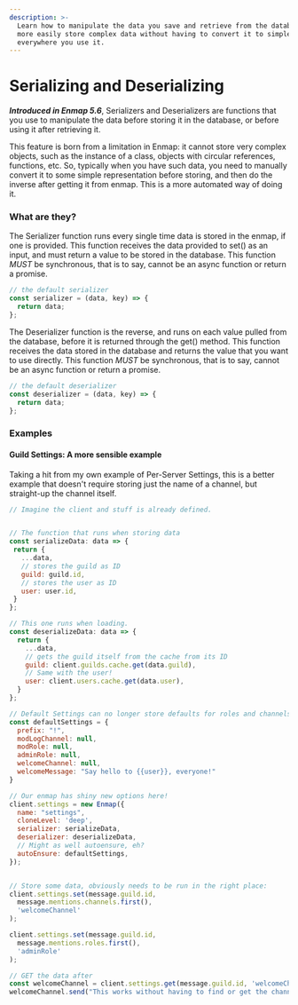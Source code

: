 ```yaml
---
description: >-
  Learn how to manipulate the data you save and retrieve from the database, to
  more easily store complex data without having to convert it to simple data
  everywhere you use it.
---
```


# Serializing and Deserializing

_**Introduced in Enmap 5.6**_, Serializers and Deserializers are functions that you use to manipulate the data before storing it in the database, or before using it after retrieving it. 

This feature is born from a limitation in Enmap: it cannot store very complex objects, such as the instance of a class, objects with circular references, functions, etc. So, typically when you have such data, you need to manually convert it to some simple representation before storing, and then do the inverse after getting it from enmap. This is a more automated way of doing it.

### What are they?

The Serializer function runs every single time data is stored in the enmap, if one is provided. This function receives the data provided to set\(\) as an input, and must return a value to be stored in the database. This function _MUST_ be synchronous, that is to say, cannot be an async function or return a promise. 

```javascript
// the default serializer
const serializer = (data, key) => {
  return data;
};
```

The Deserializer function is the reverse, and runs on each value pulled from the database, before it is returned through the get\(\) method. This function receives the data stored in the database and returns the value that you want to use directly. This function _MUST_ be synchronous, that is to say, cannot be an async function or return a promise. 

```javascript
// the default deserializer
const deserializer = (data, key) => {
  return data;
};
```

### Examples

#### Guild Settings: A more sensible example

Taking a hit from my own example of Per-Server Settings, this is a better example that doesn't require storing just the name of a channel, but straight-up the channel itself.

```javascript
// Imagine the client and stuff is already defined.


// The function that runs when storing data
const serializeData: data => {
 return {
   ...data,
   // stores the guild as ID
   guild: guild.id,
   // stores the user as ID
   user: user.id,
 }
};

// This one runs when loading.
const deserializeData: data => {
  return {
    ...data,
    // gets the guild itself from the cache from its ID
    guild: client.guilds.cache.get(data.guild),
    // Same with the user!
    user: client.users.cache.get(data.user),
  }
};

// Default Settings can no longer store defaults for roles and channels.
const defaultSettings = {
  prefix: "!",
  modLogChannel: null,
  modRole: null,
  adminRole: null,
  welcomeChannel: null,
  welcomeMessage: "Say hello to {{user}}, everyone!"
}

// Our enmap has shiny new options here!
client.settings = new Enmap({
  name: "settings",
  cloneLevel: 'deep',
  serializer: serializeData,
  deserializer: deserializeData,
  // Might as well autoensure, eh?
  autoEnsure: defaultSettings,
});


// Store some data, obviously needs to be run in the right place: 
client.settings.set(message.guild.id,
  message.mentions.channels.first(),
  'welcomeChannel'
);

client.settings.set(message.guild.id,
  message.mentions.roles.first(),
  'adminRole'
);

// GET the data after
const welcomeChannel = client.settings.get(message.guild.id, 'welcomeChannel');
welcomeChannel.send("This works without having to find or get the channel!");
```

